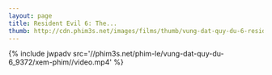 ```yaml
---
layout: page
title: Resident Evil 6: The...
thumb: http://cdn.phim3s.net/images/films/thumb/vung-dat-quy-du-6-resident-evil-6-the-final-chapter-2017-2017.jpg
---
```

{% include jwpadv src='//phim3s.net/phim-le/vung-dat-quy-du-6_9372/xem-phim//video.mp4' %}